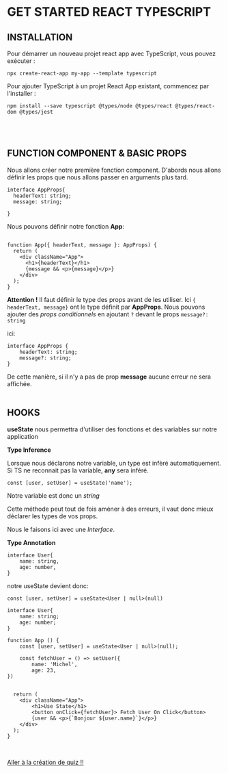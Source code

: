 # GET STARTED REACT TYPESCRIPT

## INSTALLATION

Pour démarrer un nouveau projet react app avec TypeScript, vous pouvez exécuter :

```npx create-react-app my-app --template typescript```

Pour ajouter TypeScript à un projet React App existant, commencez par l'installer :

```npm install --save typescript @types/node @types/react @types/react-dom @types/jest```

<br>
<br>

## FUNCTION COMPONENT & BASIC PROPS

Nous allons créer notre première fonction component.
D'abords nous allons définir les props que nous allons
passer en arguments plus tard.

```tsx
interface AppProps{
  headerText: string;
  message: string;

}
```
Nous pouvons définir notre fonction **App**:

```tsx

function App({ headerText, message }: AppProps) {
  return (
    <div className="App">
      <h1>{headerText}</h1>
      {message && <p>{message}</p>}
    </div>
  );
}
```

**Attention !** Il faut définir le type des props avant de les utiliser.
Ici ``{ headerText, message}`` ont le type définit par **AppProps**.
Nous pouvons ajouter des *props conditionnels* en ajoutant ``?`` devant le props ``message?: string``

ici:
```tsx
interface AppProps {
    headerText: string;
    message?: string;
}
```
De cette manière, si il n'y a pas de prop **message** aucune erreur ne sera affichée.
<br>
<br>

## HOOKS
**useState** nous permettra d'utiliser des fonctions et des variables sur notre application

**Type Inference**

Lorsque nous déclarons notre variable, un type est infèré automatiquement. Si TS ne reconnait pas la variable, **any** sera inféré.
  ```
  const [user, setUser] = useState('name');
  ```
Notre variable est donc un *string*

Cette méthode peut tout de fois améner à des erreurs, il vaut donc mieux déclarer les types de vos props.

Nous le faisons ici avec une *Interface*.

**Type Annotation**

  ```tsx
  interface User{
      name: string,
      age: number,
  }
  ```

  notre useState devient donc:
  ```tsx
  const [user, setUser] = useState<User | null>(null)
  ```

  
```tsx
interface User{
    name: string;
    age: number;
}

function App () {
    const [user, setUser] = useState<User | null>(null);

    const fetchUser = () => setUser({
        name: 'Michel',
        age: 23,
})


  return (
    <div className="App">
        <h1>Use State</h1>
        <button onClick={fetchUser}> Fetch User On Click</button>
        {user && <p>{`Bonjour ${user.name}`}</p>}
    </div>
  );
}

```
<br>

[Aller à la création de quiz !!](./quiz_app/complet.md)